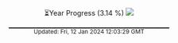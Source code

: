 <p align="center">
⏳Year Progress (3.14 %) <img src="https://file5s.ratemyserver.net/mobs/1062.gif"><br>
▁▁▁▁▁▁▁▁▁▁▁▁▁▁▁▁▁▁▁▁▁▁▁▁▁▁▁▁▁▁ <br>
<sub>Updated: Fri, 12 Jan 2024 12:03:29 GMT</sub>
</p>

